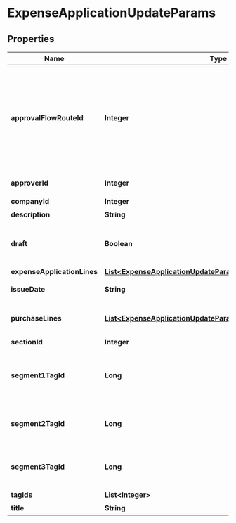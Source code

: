 

# ExpenseApplicationUpdateParams


## Properties

Name | Type | Description | Notes
------------ | ------------- | ------------- | -------------
**approvalFlowRouteId** | **Integer** | 申請経路ID&lt;br&gt; &lt;ul&gt;     &lt;li&gt;経費申請のステータスを申請中として作成する場合は、必ず指定してください。&lt;/li&gt;     &lt;li&gt;指定する申請経路IDは、申請経路APIを利用して取得してください。&lt;/li&gt;     &lt;li&gt;         未指定の場合は、基本経路を設定している事業所では基本経路が、基本経路を設定していない事業所では利用可能な申請経路の中から最初の申請経路が自動的に使用されます。         &lt;ul&gt;           &lt;li&gt;意図しない申請経路を持った経費申請の作成を防ぐために、使用する申請経路IDを指定することを推奨します。&lt;/li&gt;         &lt;/ul&gt;     &lt;/li&gt;     &lt;li&gt;         ベーシックプランの事業所では以下のデフォルトで用意された申請経路のみ指定できます         &lt;ul&gt;         &lt;li&gt;指定なし&lt;/li&gt;         &lt;li&gt;承認者を指定&lt;/li&gt;         &lt;/ul&gt;     &lt;/li&gt; &lt;/ul&gt;  |  [optional]
**approverId** | **Integer** | 承認者のユーザーID&lt;br&gt; 指定する承認者のユーザーIDは、申請経路APIを利用して取得してください。  |  [optional]
**companyId** | **Integer** | 事業所ID | 
**description** | **String** | 備考 (10000文字以内) |  [optional]
**draft** | **Boolean** | 経費申請のステータス&lt;br&gt; falseを指定した時は申請中（in_progress）で経費申請を更新します。&lt;br&gt; trueを指定した時は下書き（draft）で経費申請を更新します。&lt;br&gt; 未指定の時は下書きとみなして経費申請を更新します。  |  [optional]
**expenseApplicationLines** | [**List&lt;ExpenseApplicationUpdateParamsExpenseApplicationLines&gt;**](ExpenseApplicationUpdateParamsExpenseApplicationLines.md) |  |  [optional]
**issueDate** | **String** | 申請日 (yyyy-mm-dd)&lt;br&gt; 指定しない場合は当日の日付が登録されます。  |  [optional]
**purchaseLines** | [**List&lt;ExpenseApplicationUpdateParamsPurchaseLines&gt;**](ExpenseApplicationUpdateParamsPurchaseLines.md) | この項目はインボイス制度で利用する項目です。2023年4月頃から利用できる予定です。利用可能となる前に予告なく変更がある場合があります。&lt;br&gt; 経費申請の申請行一覧（配列）  |  [optional]
**sectionId** | **Integer** | 部門ID |  [optional]
**segment1TagId** | **Long** | セグメント１ID(法人向けプロフェッショナル, 法人向けエンタープライズプラン)&lt;br&gt; セグメントタグ一覧の取得APIを利用して取得してください。&lt;br&gt; &lt;a href&#x3D;\&quot;https://support.freee.co.jp/hc/ja/articles/360020679611\&quot; target&#x3D;\&quot;_blank\&quot;&gt;セグメント（分析用タグ）の設定&lt;/a&gt;&lt;br&gt;  |  [optional]
**segment2TagId** | **Long** | セグメント２ID(法人向け エンタープライズプラン)&lt;br&gt; セグメントタグ一覧の取得APIを利用して取得してください。&lt;br&gt; &lt;a href&#x3D;\&quot;https://support.freee.co.jp/hc/ja/articles/360020679611\&quot; target&#x3D;\&quot;_blank\&quot;&gt;セグメント（分析用タグ）の設定&lt;/a&gt;&lt;br&gt;  |  [optional]
**segment3TagId** | **Long** | セグメント３ID(法人向け エンタープライズプラン)&lt;br&gt; セグメントタグ一覧の取得APIを利用して取得してください。&lt;br&gt; &lt;a href&#x3D;\&quot;https://support.freee.co.jp/hc/ja/articles/360020679611\&quot; target&#x3D;\&quot;_blank\&quot;&gt;セグメント（分析用タグ）の設定&lt;/a&gt;&lt;br&gt;  |  [optional]
**tagIds** | **List&lt;Integer&gt;** | メモタグID |  [optional]
**title** | **String** | 申請タイトル (250文字以内) | 



